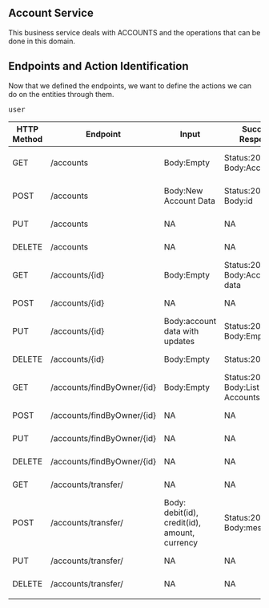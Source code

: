 ## Account Service
This business service deals with ACCOUNTS and the operations that can be done in this domain.


## Endpoints and Action Identification
Now that we defined the endpoints, we want to define the actions we can do on the entities through them.

<pre>user</pre>

| HTTP Method | Endpoint  | Input  | Success Response  | Error Response  | Description |
|---|---|---|---|---|---|
| GET     | /accounts  | Body:Empty  | Status:200 Body:Account list  | Status:500  | Retrieves all available accounts  |
| POST    | /accounts  | Body:New Account Data  | Status:201 Body:id  | Status:500  | Creates a new Account  |
| PUT     | /accounts  | NA  | NA  | Status:400  | Forbidden action  |
| DELETE  | /accounts  | NA  | NA  | Status:400  | Forbidden action  |
| GET     | /accounts/{id}  | Body:Empty  | Status:200 Body:Account data  | Status:404 or 500  | Retrieves an account |
| POST    | /accounts/{id}  | NA  | NA  | Status:400  | Forbidden action  |
| PUT     | /accounts/{id}  | Body:account data with updates  | Status:200 Body:Empty  | Status:404 or 500  | Updates an account  |
| DELETE  | /accounts/{id}  | Body:Empty  | Status:200  | Status:404 or 400  | Deletes an account  |
| GET     | /accounts/findByOwner/{id}  | Body:Empty  | Status:200 Body:List of Accounts | Status:404 or 500  | Retrieves a list of account |
| POST    | /accounts/findByOwner/{id}  | NA  | NA  | Status:400  | Forbidden action  |
| PUT     | /accounts/findByOwner/{id}  | NA  | NA  | Status:400  | Forbidden action  |
| DELETE  | /accounts/findByOwner/{id}  | NA  | NA  | Status:400  | Forbidden action  |
| GET     | /accounts/transfer/  | NA | NA | Status:400  | Forbidden action |
| POST    | /accounts/transfer/  | Body: debit(id), credit(id), amount, currency  | Status:201 Body:message(id)  | Status:404 or 500  | Execites transfer  |
| PUT     | /accounts/transfer/  | NA  | NA  | Status:400  | Forbidden action  |
| DELETE  | /accounts/transfer/  | NA  | NA  | Status:400  | Forbidden action  |
|    |   |   |   |   |   ||
